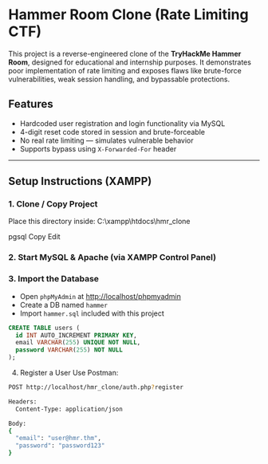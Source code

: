 #  Hammer Room Clone (Rate Limiting CTF)

This project is a reverse-engineered clone of the **TryHackMe Hammer Room**, designed for educational and internship purposes. It demonstrates poor implementation of rate limiting and exposes flaws like brute-force vulnerabilities, weak session handling, and bypassable protections.


## Features

- Hardcoded user registration and login functionality via MySQL
- 4-digit reset code stored in session and brute-forceable
- No real rate limiting — simulates vulnerable behavior
- Supports bypass using `X-Forwarded-For` header

---

##  Setup Instructions (XAMPP)

### 1. Clone / Copy Project

Place this directory inside:
C:\xampp\htdocs\hmr_clone

pgsql
Copy
Edit

### 2. Start MySQL & Apache (via XAMPP Control Panel)

### 3. Import the Database

- Open `phpMyAdmin` at [http://localhost/phpmyadmin](http://localhost/phpmyadmin)
- Create a DB named `hammer`
- Import `hammer.sql` included with this project

```sql
CREATE TABLE users (
  id INT AUTO_INCREMENT PRIMARY KEY,
  email VARCHAR(255) UNIQUE NOT NULL,
  password VARCHAR(255) NOT NULL
);
```
4. Register a User
Use Postman:

```bash
POST http://localhost/hmr_clone/auth.php?register

Headers:
  Content-Type: application/json

Body:
{
  "email": "user@hmr.thm",
  "password": "password123"
}
```
